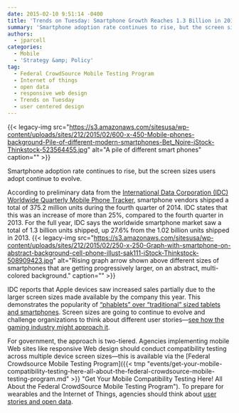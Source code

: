 ```yaml
---
date: 2015-02-10 9:51:14 -0400
title: 'Trends on Tuesday: Smartphone Growth Reaches 1.3 Billion in 2014'
summary: 'Smartphone adoption rate continues to rise, but the screen sizes users adopt continue to evolve. According to preliminary data from the International Data Corporation (IDC) Worldwide Quarterly Mobile Phone Tracker, smartphone vendors shipped a total of 375.2 million units during the fourth quarter of 2014. IDC states that this was an increase of more than 25%, compared'
authors:
  - jparcell
categories:
  - Mobile
  - 'Strategy &amp; Policy'
tag:
  - Federal CrowdSource Mobile Testing Program
  - Internet of things
  - open data
  - responsive web design
  - Trends on Tuesday
  - user centered design
---
```


{{< legacy-img src="https://s3.amazonaws.com/sitesusa/wp-content/uploads/sites/212/2015/02/600-x-450-Mobile-phones-background-Pile-of-different-modern-smartphones-Bet_Noire-iStock-Thinkstock-523564455.jpg" alt="A pile of different smart phones" caption="" >}} 

Smartphone adoption rate continues to rise, but the screen sizes users adopt continue to evolve.

According to preliminary data from the [International Data Corporation (<span class="il">IDC</span>) Worldwide Quarterly Mobile Phone Tracker](http://www.idc.com/getdoc.jsp?containerId=prUS25407215), smartphone vendors shipped a total of 375.2 million units during the fourth quarter of 2014. IDC states that this was an increase of more than 25%, compared to the fourth quarter in 2013. For the full year, IDC says the worldwide smartphone market saw a total of 1.3 billion units shipped, up 27.6% from the 1.02 billion units shipped in 2013. {{< legacy-img src="https://s3.amazonaws.com/sitesusa/wp-content/uploads/sites/212/2015/02/250-x-250-Graph-with-smartphone-on-abstract-background-cell-phone-illust-sak111-iStock-Thinkstock-508909423.jpg" alt="Rising graph arrow shown above different sizes of smartphones that are getting progressively larger, on an abstract, multi-colored background." caption="" >}} 

IDC reports that Apple devices saw increased sales partially due to the larger screen sizes made available by the company this year. This demonstrates the popularity of [&#8220;phablets&#8221; over &#8220;traditional&#8221; sized tablets and smartphones](https://www.WHATEVER/2015/01/06/trends-on-tuesday-phablets-top-tablets-in-post-holiday-activations/ "Trends on Tuesday: Phablets Top Tablets in Post-Holiday Activations"). Screen sizes are going to continue to evolve and challenge organizations to think about different user stories—[see how the gaming industry might approach it](http://www.gamasutra.com/blogs/ScottMoakes/20150204/235733/Playing_with_Wearables_A_Journey_in_UltraSmall_Game_Design.php).

For government, the approach is two-tiered. Agencies implementing mobile Web sites like responsive Web design should conduct compatibility testing across multiple device screen sizes—this is available via the [Federal Crowdsource Mobile Testing Program]({{< tmp "events/get-your-mobile-compatibility-testing-here-all-about-the-federal-crowdsource-mobile-testing-program.md" >}} "Get Your Mobile Compatibility Testing Here! All About the Federal CrowdSource Mobile Testing Program"). To prepare for wearables and the Internet of Things, agencies should think about [user stories and open data](https://www.WHATEVER/2015/01/29/how-government-will-accelerate-anytime-anywhere-services-and-information-in-2015/ "How Government will Accelerate Anytime, Anywhere Services and Information in 2015").
